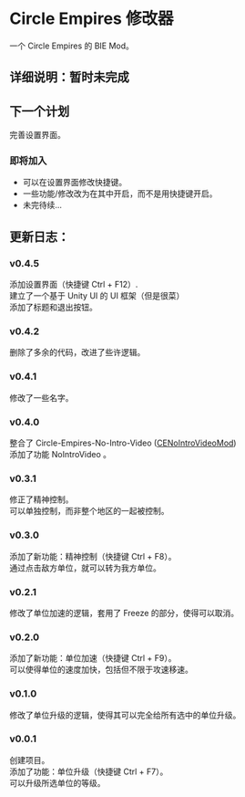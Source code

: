# Circle Empires 修改器
一个 Circle Empires 的 BIE Mod。

## 详细说明：暂时未完成

## 下一个计划
完善设置界面。

### 即将加入
* 可以在设置界面修改快捷键。
* 一些功能/修改改为在其中开启，而不是用快捷键开启。
* 未完待续...

## 更新日志：
### v0.4.5
添加设置界面（快捷键 Ctrl + F12）.</br>
建立了一个基于 Unity UI 的 UI 框架（但是很菜）</br>
添加了标题和退出按钮。

### v0.4.2
删除了多余的代码，改进了些许逻辑。

### v0.4.1
修改了一些名字。

### v0.4.0
整合了 Circle-Empires-No-Intro-Video ([CENoIntroVideoMod](https://github.com/RoJoJoey/CENoIntroVideoMod))</br>
添加了功能 NoIntroVideo 。

### v0.3.1
修正了精神控制。</br>
可以单独控制，而非整个地区的一起被控制。

### v0.3.0
添加了新功能：精神控制（快捷键 Ctrl + F8）。</br>
通过点击敌方单位，就可以转为我方单位。

### v0.2.1
修改了单位加速的逻辑，套用了 Freeze 的部分，使得可以取消。</br>

### v0.2.0
添加了新功能：单位加速（快捷键 Ctrl + F9）。</br>
可以使得单位的速度加快，包括但不限于攻速移速。

### v0.1.0
修改了单位升级的逻辑，使得其可以完全给所有选中的单位升级。

### v0.0.1
创建项目。</br>
添加了功能：单位升级（快捷键 Ctrl + F7）。</br>
可以升级所选单位的等级。
